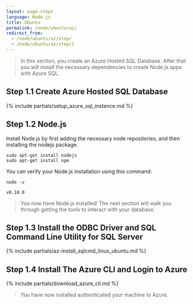 ```yaml
---
layout: page-steps
language: Node.js
title: Ubuntu
permalink: /node/ubuntu/az/
redirect_from:
  - /node/ubuntu/az/step/
  - /node/ubuntu/az/step/1
---
```


> In this section, you create an Azure Hosted SQL Database. After that you will install the necessary dependencies to create Node.js apps with Azure SQL. 

## Step 1.1 Create Azure Hosted SQL Database

{% include partials/setup_azure_sql_instance.md %}

## Step 1.2 Node.js

Install Node.js by first adding the necessary node repositories, and then installing the nodejs package.

```terminal
sudo apt-get install nodejs
sudo apt-get install npm
```

You can verify your Node.js installation using this command:

```terminal
node -v
```

```results
v8.10.0
```

> You now have Node.js installed! The next section will walk you through getting the tools to interact with your database.

## Step 1.3 Install the ODBC Driver and SQL Command Line Utility for SQL Server

{% include partials/az-install_sqlcmd_linux_ubuntu.md %}

## Step 1.4 Install The Azure CLI and Login to Azure

{% include partials/download_azure_cli.md %}

> You have now installed authenticated your machine to Azure.  